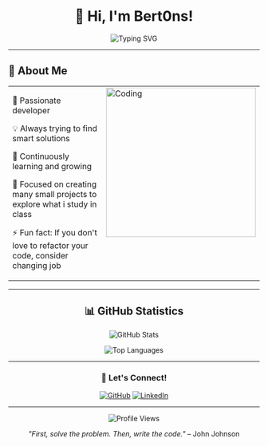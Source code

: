 <div align="center">
  
# 👋 Hi, I'm Bert0ns!

<img src="https://readme-typing-svg.demolab.com?font=Fira+Code&pause=1000&color=2E9EF7&center=true&vCenter=true&width=435&lines=Masters+student+@POLIMI;Always+Learning+%F0%9F%9A%80" alt="Typing SVG" />

</div>

<!--
<div style="display:none;">
  Huh? what are you doing here lol
</div>
-->

---

## 🚀 About Me

<div align="center">

<table>
  <tr>
    <td valign="top" width="60%">
      <p>🔧 Passionate developer</p>
      <p>💡 Always trying to find smart solutions</p>
      <p>🌱 Continuously learning and growing</p>
      <p>🎯 Focused on creating many small projects to explore what i study in class</p>
      <p>⚡ Fun fact: If you don't love to refactor your code, consider changing job</p>
    </td>
    <td valign="top" width="40%">
      <img alt="Coding" width="300"     src="https://media.giphy.com/media/qgQUggAC3Pfv687qPC/giphy.gif" />
    </td>
  </tr>
</table>

---

## 📊 GitHub Statistics

<div align="center">
  
![GitHub Stats](https://github-readme-stats.vercel.app/api?username=Bert0ns&show_icons=true&theme=tokyonight&hide_border=true&count_private=true)

![Top Languages](https://github-readme-stats.vercel.app/api/top-langs/?username=Bert0ns&layout=compact&theme=tokyonight&hide_border=true)

</div>

---

<div align="center">
  
### 💬 Let's Connect!

[![GitHub](https://img.shields.io/badge/GitHub-100000?style=for-the-badge&logo=github&logoColor=white)](https://github.com/Bert0ns)
[![LinkedIn](https://img.shields.io/badge/LinkedIn-0077B5?style=for-the-badge&logo=linkedin&logoColor=white)](https://www.linkedin.com/in/davide-bertoni-121b912b8)

---

![Profile Views](https://komarev.com/ghpvc/?username=Bert0ns&color=blueviolet&style=for-the-badge)

*"First, solve the problem. Then, write the code."* – John Johnson

</div>

